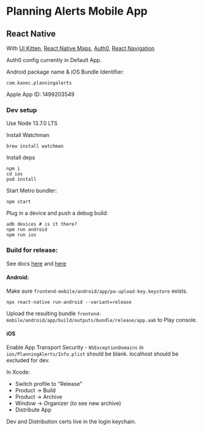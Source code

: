 # Planning Alerts Mobile App

## React Native

With [UI Kitten](https://akveo.github.io/react-native-ui-kitten/docs/guides/getting-started#new-apps),
[React Native Maps](https://github.com/react-native-community/react-native-maps/blob/master/docs/installation.md),
[Auth0](https://auth0.com/docs/quickstart/native/react-native/00-login?download=true),
[React Navigation](https://reactnavigation.org/docs/en/navigating.html)

Auth0 config currently in Default App.

Android package name & iOS Bundle Identifier:

```
com.kanec.planningalerts
```

Apple App ID: 1499203549

### Dev setup

Use Node 13.7.0 LTS

Install Watchman

```
brew install watchman
```

Install deps

```
npm i
cd ios
pod install
```

Start Metro bundler:

```
npm start
```

Plug in a device and push a debug build:

```
adb devices # is it there?
npm run android
npm run ios
```

### Build for release:

See docs [here](https://facebook.github.io/react-native/docs/running-on-device#building-your-app-for-production)
and [here](https://facebook.github.io/react-native/docs/signed-apk-android)

#### Android:

Make sure `frontend-mobile/android/app/pa-upload-key.keystore` exists.

```
npx react-native run-android --variant=release
```

Upload the resulting bundle `frontend-mobile/android/app/build/outputs/bundle/release/app.aab` to Play console.

#### iOS

Enable App Transport Security - `NSExceptionDomains` in `ios/PlanningAlerts/Info.plist` should be blank. localhost should be excluded for dev.

In Xcode:

- Switch profile to "Release"
- Product -> Build
- Product -> Archive
- Window -> Organizer (to see new archive)
- Distribute App

Dev and Distribution certs live in the login keychain.

